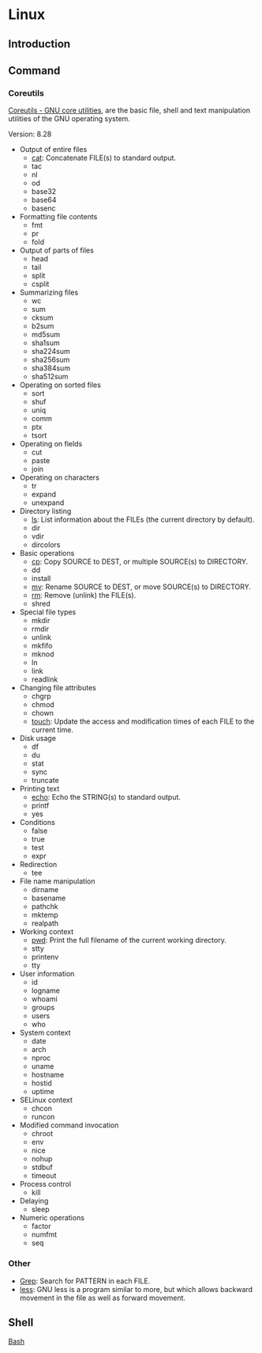 # Linux

## Introduction

## Command

### Coreutils

[Coreutils - GNU core utilities](https://www.gnu.org/software/coreutils/),  are the basic file, shell and text manipulation utilities of the GNU operating system.

Version: 8.28

* Output of entire files
    * [cat](./Command/Coreutils/cat.md): Concatenate FILE(s) to standard output.
    * tac
    * nl
    * od
    * base32
    * base64
    * basenc
* Formatting file contents
    * fmt
    * pr
    * fold
* Output of parts of files
    * head
    * tail
    * split
    * csplit
* Summarizing files
    * wc
    * sum
    * cksum
    * b2sum
    * md5sum
    * sha1sum
    * sha224sum
    * sha256sum
    * sha384sum
    * sha512sum
* Operating on sorted files
    * sort
    * shuf
    * uniq
    * comm
    * ptx
    * tsort
* Operating on fields
    * cut
    * paste
    * join
* Operating on characters
    * tr
    * expand
    * unexpand
* Directory listing
    * [ls](./Command/Coreutils/ls.md): List information about the FILEs (the current directory by default).
    * dir
    * vdir
    * dircolors
* Basic operations
    * [cp](./Command/Coreutils/cp.md): Copy SOURCE to DEST, or multiple SOURCE(s) to DIRECTORY.
    * dd
    * install
    * [mv](./Command/Coreutils/mv.md): Rename SOURCE to DEST, or move SOURCE(s) to DIRECTORY.
    * [rm](./Command/Coreutils/rm.md): Remove (unlink) the FILE(s).
    * shred
* Special file types
    * mkdir
    * rmdir
    * unlink
    * mkfifo
    * mknod
    * ln
    * link
    * readlink
* Changing file attributes
    * chgrp
    * chmod
    * chown
    * [touch](./Command/Coreutils/touch.md): Update the access and modification times of each FILE to the current time.
* Disk usage
    * df
    * du
    * stat
    * sync
    * truncate
* Printing text
    * [echo](./Command/Coreutils/echo.md): Echo the STRING(s) to standard output.
    * printf
    * yes
* Conditions
    * false
    * true
    * test
    * expr
* Redirection
    * tee
* File name manipulation
    * dirname
    * basename
    * pathchk
    * mktemp
    * realpath
* Working context
    * [pwd](./Command/Coreutils/pwd.md): Print the full filename of the current working directory.
    * stty
    * printenv
    * tty
* User information
    * id
    * logname
    * whoami
    * groups
    * users
    * who
* System context
    * date
    * arch
    * nproc
    * uname
    * hostname
    * hostid
    * uptime
* SELinux context
    * chcon
    * runcon
* Modified command invocation
    * chroot
    * env
    * nice
    * nohup
    * stdbuf
    * timeout
* Process control
    * kill
* Delaying
    * sleep
* Numeric operations
    * factor
    * numfmt
    * seq

### Other

* [Grep](./Command/Grep.md): Search for PATTERN in each FILE.
* [less](https://www.gnu.org/software/less/): GNU less is a program similar to more, but which allows backward movement in the file as well as forward movement. 

## Shell

[Bash](./Bash.md)